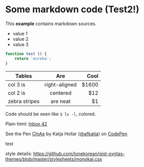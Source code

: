 # Some markdown code (Test2!)

This **example** contains markdown sources.

* value 1
* value 2
* value 3

```javascript
function test () {
    return 'eureka';
}
```

| Tables        | Are           | Cool  |
| ------------- |:-------------:| -----:|
| col 3 is      | right-aligned | $1600 |
| col 2 is      | centered      |   $12 |
| zebra stripes | are neat      |    $1 |


Code should be seen like `$ ls -l`, colored.

Plain html: <a href="#">Inbox <span class="badge">42</span></a>

<code class="gist-holder" data-gist-id="5755102"></code>

<p data-height="268" data-theme-id="0" data-slug-hash="ClnAe" data-user="afkatja" data-default-tab="result" class='codepen'>See the Pen <a href='http://codepen.io/chriscoyier/pen/ClnAe'>ClnAe</a> by Katja Hollar (<a href='http://codepen.io/afkatja'>@afkatja</a>) on <a href='http://codepen.io'>CodePen</a></p>


<div innerHTML="{{https://embed.plnkr.co/plunk/AK732k | sanitize}}">test</div>

style details: https://github.com/lonekorean/gist-syntax-themes/blob/master/stylesheets/monokai.css






